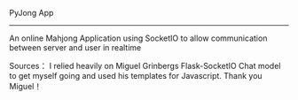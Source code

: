 PyJong App
__________________________

An online Mahjong Application using SocketIO to allow communication between server and user in realtime



Sources：
I relied heavily on Miguel Grinbergs Flask-SocketIO Chat model to get myself going and used his templates for Javascript.
Thank you Miguel！
